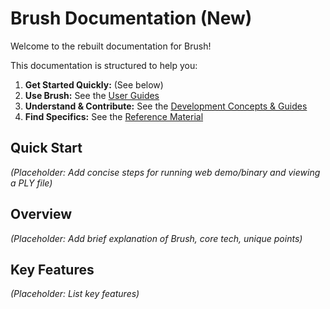 # Brush Documentation (New)

Welcome to the rebuilt documentation for Brush!

This documentation is structured to help you:

1.  **Get Started Quickly:** (See below)
2.  **Use Brush:** See the [User Guides](./guides/)
3.  **Understand & Contribute:** See the [Development Concepts & Guides](./development/)
4.  **Find Specifics:** See the [Reference Material](./reference/)

## Quick Start

*(Placeholder: Add concise steps for running web demo/binary and viewing a PLY file)*

## Overview

*(Placeholder: Add brief explanation of Brush, core tech, unique points)*

## Key Features

*(Placeholder: List key features)* 